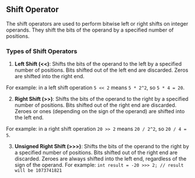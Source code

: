 ## Shift Operator

The shift operators are used to perform bitwise left or right shifts on integer operands. They shift the bits of the operand by a specified number of positions.

### Types of Shift Operators

1. **Left Shift (<<)**: Shifts the bits of the operand to the left by a specified number of positions. Bits shifted out of the left end are discarded. Zeros are shifted into the right end.

For example: in a left shift operation `5 << 2` means `5 * 2^2`, so `5 * 4 = 20`.



2. **Right Shift (>>)**: Shifts the bits of the operand to the right by a specified number of positions. Bits shifted out of the right end are discarded. Zeroes or ones (depending on the sign of the operand) are shifted into the left end. 


For example: in a right shift operation `20 >> 2` means `20 / 2^2`, so `20 / 4 = 5`.


3. **Unsigned Right Shift (>>>)**: Shifts the bits of the operand to the right by a specified number of positions. Bits shifted out of the right end are discarded. Zeroes are always shifted into the left end, regardless of the sign of the operand. For example: `int result = -20 >>> 2; // result will be 1073741821`


